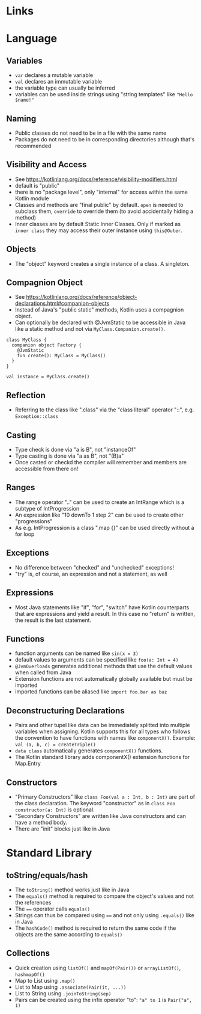 Links
=====

Language
========

Variables
---------
* `var` declares a mutable variable
* `val` declares an immutable variable
* the variable type can usually be inferred
* variables can be used inside strings using "string templates" like `"Hello $name!"`

Naming
------
* Public classes do not need to be in a file with the same name
* Packages do not need to be in corresponding directories although that's recommended

Visibility and Access
---------------------
* See <https://kotlinlang.org/docs/reference/visibility-modifiers.html>
* default is "public"
* there is no "package level", only "internal" for access within the same Kotlin module
* Classes and methods are "final public" by default. `open` is needed to subclass them,
  `override` to override them (to avoid accidentally hiding a method)
* Inner classes are by default Static Inner Classes. Only if marked as `inner class` they
  may access their outer instance using `this@Outer`. 

Objects
-------

* The "object" keyword creates a single instance of a class. A singleton. 

Compagnion Object
-----------------

* See <https://kotlinlang.org/docs/reference/object-declarations.html#companion-objects>
* Instead of Java's "public static" methods, Kotlin uses a compagnion object.
* Can optionally be declared with @JvmStatic to be accessible in Java like a static method 
and not via `MyClass.Companion.create()`.
```
class MyClass {
  companion object Factory {
    @JvmStatic
    fun create(): MyClass = MyClass()
  }
}

val instance = MyClass.create()
```

Reflection
----------
* Referring to the class like ".class" via the "class literal" operator "::",
  e.g. `Exception::class`

Casting
-------
* Type check is done via "a is B", not "instanceOf"
* Type casting is done via "a as B", not "(B)a"
* Once casted or checkd the compiler will remember and members are accessible from there on!

Ranges
------
* The range operator ".." can be used to create an IntRange which is a subtype of IntProgression
* An expression like "10 downTo 1 step 2" can be used to create other "progressions"
* As e.g. IntProgression is a class ".map {}" can be used directly without a for loop

Exceptions
----------
* No difference between "checked" and "unchecked" exceptions!
* "try" is, of course, an expression and not a statement, as well

Expressions
-----------
* Most Java statements like "if", "for", "switch" have Kotlin counterparts that are 
  expressions and yield a result. In this case no "return" is written, the result is
  the last statement.

Functions
---------
* function arguments can be named like `sin(x = 3)`
* default values to arguments can be specified like `foo(a: Int = 4)`
* `@JvmOverloads` generates additional methods that use the default values when called from Java 
* Extension functions are not automatically globally available but must be imported
* imported functions can be aliased like `import foo.bar as baz` 

Deconstructuring Declarations
-----------------------------
* Pairs and other tupel like data can be immediately splitted into multiple variables when 
  assigning. Kotlin supports this for all types who follows the convention to have functions 
  with names like `componentX()`. Example: `val (a, b, c) = createTriple()`
* `data class` automatically generates `componentX()` functions.
* The Kotlin standard library adds componentX() extension functions for Map.Entry   

Constructors
------------
* "Primary Constructors" like `class Foo(val a : Int, b : Int)` are part of the class
  declaration. The keyword "constructor" as in `class Foo constructor(a: Int)` is optional.
* "Secondary Constructors" are written like Java constructors and can have a method body.
* There are "init" blocks just like in Java

Standard Library
================

toString/equals/hash
--------------------
* The `toString()` method works just like in Java
* The `equals()` method is required to compare the object's values and not the references
* The `==` operator calls `equals()`
* Strings can thus be compared using `==` and not only using `.equals()` like in Java
* The `hashCode()` method is required to return the same code if the objects are the
  same according to `equals()`

Collections
-----------
* Quick creation using `listOf()` and `mapOf(Pair())` or `arrayListOf()`, `hashmapOf()` 
* Map to List using `.map()`
* List to Map using `.associate(Pair(it, ...))`
* List to String using `.joinToString(sep)`
* Pairs can be created using the infix operator "to": `"a" to 1` is `Pair("a", 1)`
  